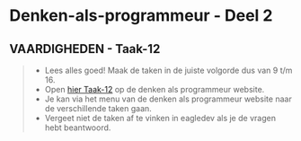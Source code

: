 # Denken-als-programmeur - Deel 2

## VAARDIGHEDEN - Taak-12
>* Lees alles goed! Maak de taken in de juiste volgorde dus van 9 t/m 16. 
>* Open [hier Taak-12](https://talnet.sharepoint.com/sites/Denkenalsprogrammeur2/SitePages/taak12.aspx) op de denken als programmeur website.
>* Je kan via het menu van de denken als programmeur website naar de verschillende taken gaan.
>* Vergeet niet de taken af te vinken in eagledev als je de vragen hebt beantwoord.